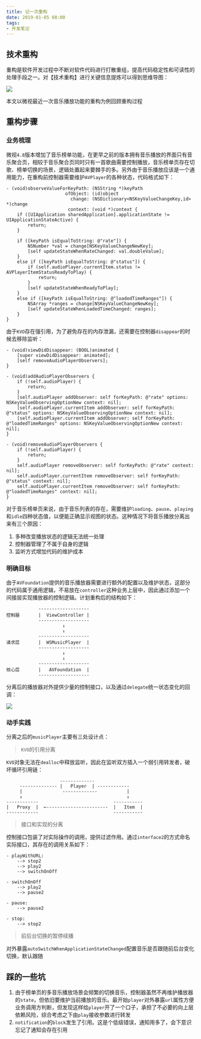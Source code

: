 ```yaml
---
title: 记一次重构
date: 2019-01-05 08:00
tags:
- 开发笔记
---
```


## 技术重构
重构是软件开发过程中不断对软件代码进行打散重组，提高代码稳定性和可读性的处理手段之一。对【技术重构】进行关键信息提炼可以得到思维导图：

![](https://upload-images.jianshu.io/upload_images/783864-cd8ff8a95884d63c.png?imageMogr2/auto-orient/strip%7CimageView2/2/w/1240)

本文以微视最近一次音乐播放功能的重构为例回顾重构过程

## 重构步骤

### 业务梳理
微视`4.8`版本增加了音乐榜单功能，在更早之前的版本拥有音乐播放的界面只有音乐聚合页，相较于音乐聚合页同时只有一首歌曲需要控制播放，音乐榜单页存在切歌、榜单切换的场景，逻辑处置起来要棘手的多。另外由于音乐播放应该是一个通用能力，在重构前控制器需要维护`AVPlayer`的各种状态，代码格式如下：

    - (void)observeValueForKeyPath: (NSString *)keyPath 
                          ofObject: (id)object 
                            change: (NSDictionary<NSKeyValueChangeKey,id> *)change 
                           context: (void *)context {
        if ([UIApplication sharedApplication].applicationState != UIApplicationStateActive) {
            return;
        }
        
        if ([keyPath isEqualToString: @"rate"]) {
            NSNumber *val = change[NSKeyValueChangeNewKey];
            [self updateStateWhenRateChanged: val.doubleValue];
        }
        else if ([keyPath isEqualToString: @"status"]) {
            if (self.audioPlayer.currentItem.status != AVPlayerItemStatusReadyToPlay) {
                return;
            }
            [self updateStateWhenReadyToPlay];
        }
        else if ([keyPath isEqualToString: @"loadedTimeRanges"]) {
            NSArray *ranges = change[NSKeyValueChangeNewKey];
            [self updateStateWhenLoadedTimeChanged: ranges];
        }
    }
    
由于`KVO`存在强引用，为了避免存在的内存泄漏，还需要在控制器`disappear`的时候去移除监听：

    - (void)viewDidDisappear: (BOOL)animated {
        [super viewDidDisappear: animated];
        [self removeAudioPlayerObservers];
    }
    
    - (void)addAudioPlayerObservers {
        if (!self.audioPlayer) {
            return;
        }
        [self.audioPlayer addObserver: self forKeyPath: @"rate" options: NSKeyValueObservingOptionNew context: nil];
        [self.audioPlayer.currentItem addObserver: self forKeyPath: @"status" options: NSKeyValueObservingOptionNew context: nil];
        [self.audioPlayer.currentItem addObserver: self forKeyPath: @"loadedTimeRanges" options: NSKeyValueObservingOptionNew context: nil];
    }
    
    - (void)removeAudioPlayerObservers {
        if (!self.audioPlayer) {
            return;
        }
        self.audioPlayer removeObserver: self forKeyPath: @"rate" context: nil];
        self.audioPlayer.currentItem removeObserver: self forKeyPath: @"status" context: nil];
        self.audioPlayer.currentItem removeObserver: self forKeyPath: @"loadedTimeRanges" context: nil];
    }
    
对于音乐榜单页来说，由于音乐列表的存在，需要维护`loading`、`pause`、`playing`和`idle`四种状态值，以便能正确显示视图的状态。这种情况下将音乐播放分离出来有三个原因：

1. 多种改变播放状态的逻辑无法统一处理
2. 控制器管理了不属于自身的逻辑
3. 监听方式增加代码的维护成本

### 明确目标
由于`AVFoundation`提供的音乐播放器需要进行额外的配置以及维护状态，这部分的代码属于通用逻辑，不易放在`controller`这种业务上层中，因此通过添加一个间接层实现播放器的控制逻辑。计划重构后的结构如下：

                -------------------
    控制器       |  ViewController |
                -------------------
                         ↓
                         ↓
                -------------------
    请求层       |  WSMusicPlayer  |
                -------------------
                         ↓
                         ↓
                -------------------
    核心层       |   AVFoundation  |
                -------------------
                
分离后的播放器对外提供少量的控制接口，以及通过`delegate`统一状态变化的回调：

![](https://upload-images.jianshu.io/upload_images/783864-f620cf023ed8e8b4.png?imageMogr2/auto-orient/strip%7CimageView2/2/w/1240)

### 动手实践
分离之后的`musicPlayer`主要有三处设计点：

> `KVO`的引用分离

`KVO`对象无法在`dealloc`中释放监听，因此在监听双方插入一个弱引用转发者，破坏循环引用链：
    
                        -------------
         -------------- |   Player  | ------------
         |               -------------           |
         ↓                                       ↓
    ------------                            -----------
    |   Proxy  |  ←-----------------------  |   Item  |
    ------------                            -----------

> 接口和实现的分离

控制接口包装了对实际操作的调用，提供过滤作用。通过`interface2`的方式命名实际接口，其存在的调用关系如下：

    - playWithURL:
        --> stop2
        --> play2
        --> switchOnOff
        
    - switchOnOff
        --> play2
        --> pause2
        
    - pause:
        --> pause2
        
    - stop:
        --> stop2

> 前后台切换的暂停续播

对外暴露`autoSwitchWhenApplicationStateChanged`配置音乐是否跟随前后台变化切换，默认跟随

## 踩的一些坑
1. 由于榜单页的多音乐播放场景会频繁的切换音乐，控制器虽然不再维护播放器的`state`，但依旧要维护当前播放的音乐。最开始`player`对外暴露`url`属性方便业务调用方判断，但发现这样给`player`开了一个口子，承担了不必要的向上层依赖风险，综合考虑之下由`play`接收参数进行转发
2. `notification`的`block`发生了引用。这是个低级错误，通知用多了，会下意识忘记了通知会存在引用



